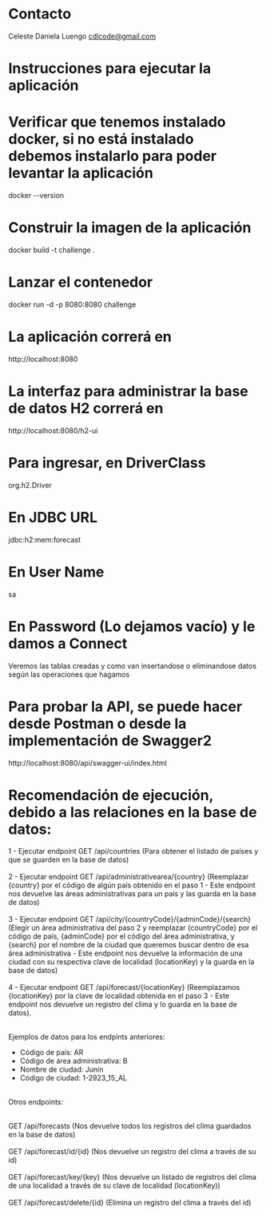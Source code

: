 # Contacto
Celeste Daniela Luengo
cdlcode@gmail.com


# Instrucciones para ejecutar la aplicación


# Verificar que tenemos instalado docker, si no está instalado debemos instalarlo para poder levantar la aplicación
docker --version

# Construir la imagen de la aplicación
docker build -t challenge .

# Lanzar el contenedor
docker run -d -p 8080:8080 challenge

# La aplicación correrá en
http://localhost:8080

# La interfaz para administrar la base de datos H2 correrá en
http://localhost:8080/h2-ui

# Para ingresar, en DriverClass
org.h2.Driver

# En JDBC URL
jdbc:h2:mem:forecast

# En User Name
sa

# En Password (Lo dejamos vacío) y le damos a Connect
Veremos las tablas creadas y como van insertandose o eliminandose datos según las operaciones que hagamos

# Para probar la API, se puede hacer desde Postman o desde la implementación de Swagger2
http://localhost:8080/api/swagger-ui/index.html

# Recomendación de ejecución, debido a las relaciones en la base de datos:

1 - Ejecutar endpoint GET /api/countries (Para obtener el listado de países y que se guarden en la base de datos) <br><br>
2 - Ejecutar endpoint GET /api/administrativearea/{country} (Reemplazar {country} por el código de algún país obtenido en el paso 1 - Este endpoint nos devuelve las áreas administrativas para un país y las guarda en la base de datos) <br><br>
3 - Ejecutar endpoint GET /api/city/{countryCode}/{adminCode}/{search} (Elegir un área administrativa del paso 2 y reemplazar {countryCode} por el código de país, {adminCode} por el código del área administrativa, y {search} por el nombre de la ciudad que queremos buscar dentro de esa área administrativa - Este endpoint nos devuelve la información de una ciudad con su respectiva clave de localidad (locationKey) y la guarda en la base de datos) <br><br>
4 - Ejecutar endpoint GET /api/forecast/{locationKey} (Reemplazamos {locationKey} por la clave de localidad obtenida en el paso 3 - Este endpoint nos devuelve un registro del clima y lo guarda en la base de datos). <br><br>

Ejemplos de datos para los endpints anteriores:

- Código de país: AR
- Código de área administrativa: B
- Nombre de ciudad: Junin
- Código de ciudad: 1-2923_15_AL

<br>
Otros endpoints:<br><br>

GET /api/forecasts (Nos devuelve todos los registros del clima guardados en la base de datos) <br><br>
GET /api/forecast/id/{id} (Nos devuelve un registro del clima a través de su id) <br><br>
GET /api/forecast/key/{key} (Nos devuelve un listado de registros del clima de una localidad a través de su clave de localidad (locationKey)) <br><br>
GET /api/forecast/delete/{id} (Elimina un registro del clima a través del id) <br><br>